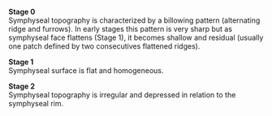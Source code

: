 **Stage 0**  
Symphyseal topography is characterized by a billowing pattern (alternating ridge and furrows). In early stages this pattern is very sharp but as symphyseal face flattens (Stage 1), it becomes shallow and residual (usually one patch defined by two consecutives flattened ridges).  

**Stage 1**  
Symphyseal surface is flat and homogeneous.  

**Stage 2**  
Symphyseal topography is irregular and depressed in relation to the symphyseal rim.
